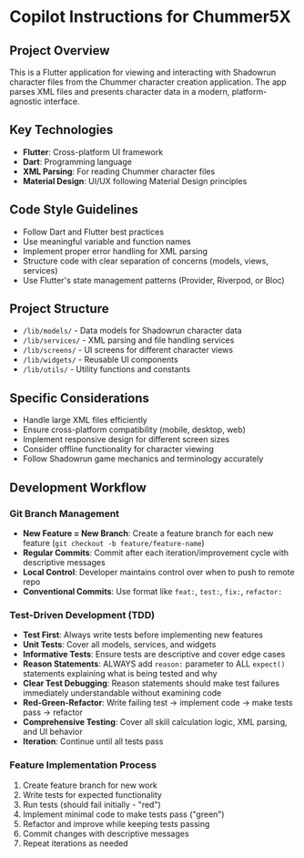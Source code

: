 # Copilot Instructions for Chummer5X

<!-- Use this file to provide workspace-specific custom instructions to Copilot. For more details, visit https://code.visualstudio.com/docs/copilot/copilot-customization#_use-a-githubcopilotinstructionsmd-file -->

## Project Overview
This is a Flutter application for viewing and interacting with Shadowrun character files from the Chummer character creation application. The app parses XML files and presents character data in a modern, platform-agnostic interface.

## Key Technologies
- **Flutter**: Cross-platform UI framework
- **Dart**: Programming language
- **XML Parsing**: For reading Chummer character files
- **Material Design**: UI/UX following Material Design principles

## Code Style Guidelines
- Follow Dart and Flutter best practices
- Use meaningful variable and function names
- Implement proper error handling for XML parsing
- Structure code with clear separation of concerns (models, views, services)
- Use Flutter's state management patterns (Provider, Riverpod, or Bloc)

## Project Structure
- `/lib/models/` - Data models for Shadowrun character data
- `/lib/services/` - XML parsing and file handling services
- `/lib/screens/` - UI screens for different character views
- `/lib/widgets/` - Reusable UI components
- `/lib/utils/` - Utility functions and constants

## Specific Considerations
- Handle large XML files efficiently
- Ensure cross-platform compatibility (mobile, desktop, web)
- Implement responsive design for different screen sizes
- Consider offline functionality for character viewing
- Follow Shadowrun game mechanics and terminology accurately

## Development Workflow
### Git Branch Management
- **New Feature = New Branch**: Create a feature branch for each new feature (`git checkout -b feature/feature-name`)
- **Regular Commits**: Commit after each iteration/improvement cycle with descriptive messages
- **Local Control**: Developer maintains control over when to push to remote repo
- **Conventional Commits**: Use format like `feat:`, `test:`, `fix:`, `refactor:`

### Test-Driven Development (TDD)
- **Test First**: Always write tests before implementing new features
- **Unit Tests**: Cover all models, services, and widgets
- **Informative Tests**: Ensure tests are descriptive and cover edge cases
- **Reason Statements**: ALWAYS add `reason:` parameter to ALL `expect()` statements explaining what is being tested and why
- **Clear Test Debugging**: Reason statements should make test failures immediately understandable without examining code
- **Red-Green-Refactor**: Write failing test → implement code → make tests pass → refactor
- **Comprehensive Testing**: Cover all skill calculation logic, XML parsing, and UI behavior
- **Iteration**: Continue until all tests pass

### Feature Implementation Process
1. Create feature branch for new work
2. Write tests for expected functionality
3. Run tests (should fail initially - "red")
4. Implement minimal code to make tests pass ("green")
5. Refactor and improve while keeping tests passing
6. Commit changes with descriptive messages
7. Repeat iterations as needed
